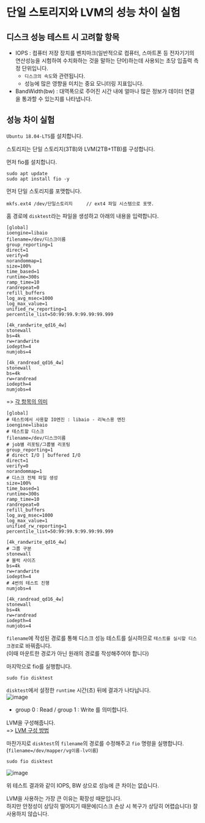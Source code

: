 # 단일 스토리지와 LVM의 성능 차이 실험

## 디스크 성능 테스트 시 고려할 항목

* IOPS : 컴퓨터 저장 장치를 벤치마크(일반적으로 컴퓨터, 스마트폰 등 전자기기의 연산성능을 시험하여 수치화하는 것을 말하는 단어)하는데 사용되는 초당 입출력 측정 단위입니다. 
  - `디스크의 속도`와 관련됩니다.
  - 성능에 많은 영향을 미치는 중요 모니터링 지표입니다.
* BandWidth(bw) : 대역폭으로 주어진 시간 내에 얼마나 많은 정보가 데이터 연결을 통과할 수 있는지를 나타냅니다.

## 성능 차이 실험

`Ubuntu 18.04-LTS`를 설치합니다.

스토리지는 단일 스토리지(3TB)와 LVM(2TB+1TB)를 구성합니다.

먼저 fio를 설치합니다.

```
sudo apt update
sudo apt install fio -y
```

먼저 단일 스토리지를 포맷합니다.

```
mkfs.ext4 /dev/단일스토리지     // ext4 파일 시스템으로 포맷.
```

홈 경로에 `disktest`라는 파일을 생성하고 아래의 내용을 입력합니다.   

```
[global]
ioengine=libaio
filename=/dev/디스크이름
group_reporting=1
direct=1
verify=0
norandommap=1
size=100%
time_based=1
runtime=300s
ramp_time=10
randrepeat=0
refill_buffers
log_avg_msec=1000
log_max_value=1
unified_rw_reporting=1
percentile_list=50:99:99.9:99.99:99.999

[4k_randwrite_qd16_4w]
stonewall
bs=4k
rw=randwrite
iodepth=4
numjobs=4

[4k_randread_qd16_4w]
stonewall
bs=4k
rw=randread
iodepth=4
numjobs=4
```

=> [각 항목의 의미](https://linux.die.net/man/1/fio)

```
[global]
# 테스트에서 사용할 IO엔진 : libaio - 리눅스용 엔진
ioengine=libaio
# 테스트할 디스크
filename=/dev/디스크이름
# job별 리포팅/그룹별 리포팅
group_reporting=1
# direct I/O | buffered I/O
direct=1
verify=0
norandommap=1
# 디스크 전체 파일 생성
size=100%
time_based=1
runtime=300s
ramp_time=10
randrepeat=0
refill_buffers
log_avg_msec=1000
log_max_value=1
unified_rw_reporting=1
percentile_list=50:99:99.9:99.99:99.999

[4k_randwrite_qd16_4w]
# 그룹 구분
stonewall
# 블럭 사이즈
bs=4k
rw=randwrite
iodepth=4
# 4번의 테스트 진행
numjobs=4

[4k_randread_qd16_4w]
stonewall
bs=4k
rw=randread
iodepth=4
numjobs=4
```

`filename`에 작성된 경로를 통해 디스크 성능 테스트를 실시하므로 `테스트를 실시할 디스크경로`로 바꿔줍니다.   
(이때 마운트한 경로가 아닌 원래의 경로를 작성해주어야 합니다)

마지막으로 fio를 실행합니다.

```
sudo fio disktest
```

`disktest`에서 설정한 `runtime` 시간(초) 뒤에 결과가 나타납니다.   
![image](https://user-images.githubusercontent.com/43658658/148199256-3069b7e6-7dab-4fcf-b9a5-f671b7473202.png)   
* group 0 : Read / group 1 : Write 를 의미합니다.

LVM을 구성해줍니다.   
=> [LVM 구성 방법](https://github.com/khyup0629/aws-study/blob/main/NCP_ENN_Duplication.md#lvm-%EA%B5%AC%EC%84%B1)

마찬가지로 `disktest`의 `filename`의 경로를 수정해주고 `fio` 명령을 실행합니다.   
(`filename=/dev/mapper/vg이름-lv이름`)   

```
sudo fio disktest
```

![image](https://user-images.githubusercontent.com/43658658/148198813-df3b0bbe-15f0-4545-8db5-e888b672785e.png)

위 테스트 결과와 같이 IOPS, BW 상으로 성능에 큰 차이는 없습니다.

LVM을 사용하는 가장 큰 이유는 확장성 때문입니다.   
하지만 안정성이 상당히 떨어지기 때문에(디스크 손상 시 복구가 상당히 어렵습니다) 잘 사용하지 않습니다.

